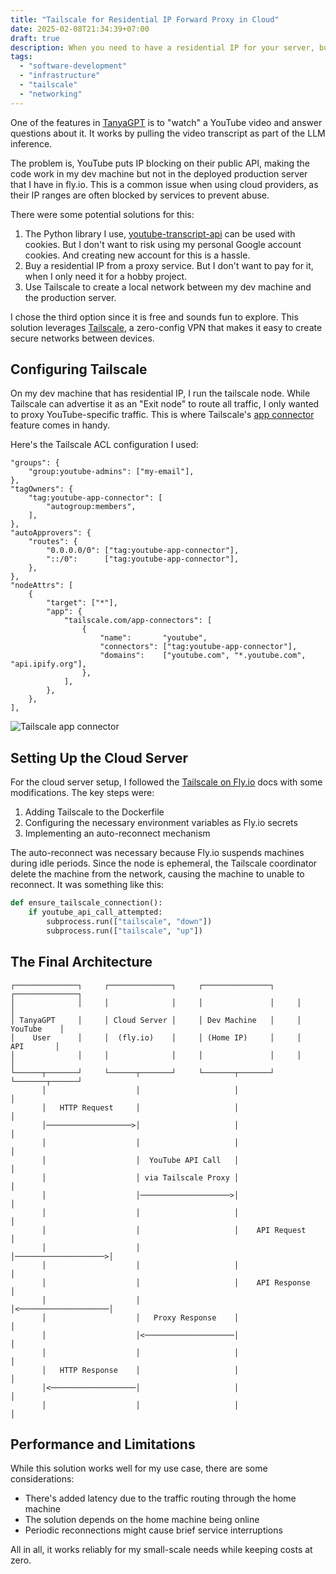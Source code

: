 ```yaml
---
title: "Tailscale for Residential IP Forward Proxy in Cloud"
date: 2025-02-08T21:34:39+07:00
draft: true
description: When you need to have a residential IP for your server, but you don't want to pay for it dedicated proxy service.
tags:
  - "software-development"
  - "infrastructure"
  - "tailscale"
  - "networking"
---
```


One of the features in [TanyaGPT](https://tanyagpt.my.id/) is to "watch" a YouTube video and answer questions about it. It works by pulling the video transcript as part of the LLM inference.

The problem is, YouTube puts IP blocking on their public API, making the code work in my dev machine but not in the deployed production server that I have in fly.io. This is a common issue when using cloud providers, as their IP ranges are often blocked by services to prevent abuse.

There were some potential solutions for this:
1. The Python library I use, [youtube-transcript-api](https://github.com/jdepoix/youtube-transcript-api) can be used with cookies. But I don't want to risk using my personal Google account cookies. And creating new account for this is a hassle.
2. Buy a residential IP from a proxy service. But I don't want to pay for it, when I only need it for a hobby project.
3. Use Tailscale to create a local network between my dev machine and the production server.

I chose the third option since it is free and sounds fun to explore. This solution leverages [Tailscale](https://tailscale.com/), a zero-config VPN that makes it easy to create secure networks between devices.

## Configuring Tailscale

On my dev machine that has residential IP, I run the tailscale node. While Tailscale can advertise it as an "Exit node" to route all traffic, I only wanted to proxy YouTube-specific traffic. This is where Tailscale's [app connector](https://tailscale.com/kb/1281/app-connectors) feature comes in handy.

Here's the Tailscale ACL configuration I used:

```hcl
"groups": {
    "group:youtube-admins": ["my-email"],
},
"tagOwners": {
    "tag:youtube-app-connector": [
        "autogroup:members",
    ],
},
"autoApprovers": {
    "routes": {
        "0.0.0.0/0": ["tag:youtube-app-connector"],
        "::/0":      ["tag:youtube-app-connector"],
    },
},
"nodeAttrs": [
    {
        "target": ["*"],
        "app": {
            "tailscale.com/app-connectors": [
                {
                    "name":       "youtube",
                    "connectors": ["tag:youtube-app-connector"],
                    "domains":    ["youtube.com", "*.youtube.com", "api.ipify.org"],
                },
            ],
        },
    },
],
```

![Tailscale app connector](/images/tailscale-app-connector.png)

## Setting Up the Cloud Server

For the cloud server setup, I followed the [Tailscale on Fly.io](https://tailscale.com/kb/1132/flydotio) docs with some modifications. The key steps were:

1. Adding Tailscale to the Dockerfile
2. Configuring the necessary environment variables as Fly.io secrets
3. Implementing an auto-reconnect mechanism

The auto-reconnect was necessary because Fly.io suspends machines during idle periods. Since the node is ephemeral, the Tailscale coordinator delete the machine from the network, causing the machine to unable to reconnect. It was something like this:

```python
def ensure_tailscale_connection():
    if youtube_api_call_attempted:
        subprocess.run(["tailscale", "down"])
        subprocess.run(["tailscale", "up"])
```

## The Final Architecture

```goat
┌──────────────┐     ┌──────────────┐     ┌───────────────┐     ┌──────────────┐
│              │     │              │     │               │     │              │
│ TanyaGPT     │     │ Cloud Server │     │ Dev Machine   │     │   YouTube    │
│    User      │     │  (fly.io)    │     │ (Home IP)     │     │    API       │
│              │     │              │     │               │     │              │
└──────┬───────┘     └──────┬───────┘     └───────┬───────┘     └───────┬──────┘
       │                    │                     │                     │
       │   HTTP Request     │                     │                     │
       │───────────────────>│                     │                     │
       │                    │                     │                     │
       │                    │  YouTube API Call   │                     │
       │                    │ via Tailscale Proxy │                     │
       │                    │────────────────────>│                     │
       │                    │                     │                     │
       │                    │                     │    API Request      │
       │                    │                     │────────────────────>│
       │                    │                     │                     │
       │                    │                     │    API Response     │
       │                    │                     │<────────────────────│
       │                    │   Proxy Response    │                     │
       │                    │<────────────────────│                     │
       │                    │                     │                     │
       │   HTTP Response    │                     │                     │
       │<───────────────────│                     │                     │
       │                    │                     │                     │
```

## Performance and Limitations

While this solution works well for my use case, there are some considerations:
- There's added latency due to the traffic routing through the home machine
- The solution depends on the home machine being online
- Periodic reconnections might cause brief service interruptions

All in all, it works reliably for my small-scale needs while keeping costs at zero.
